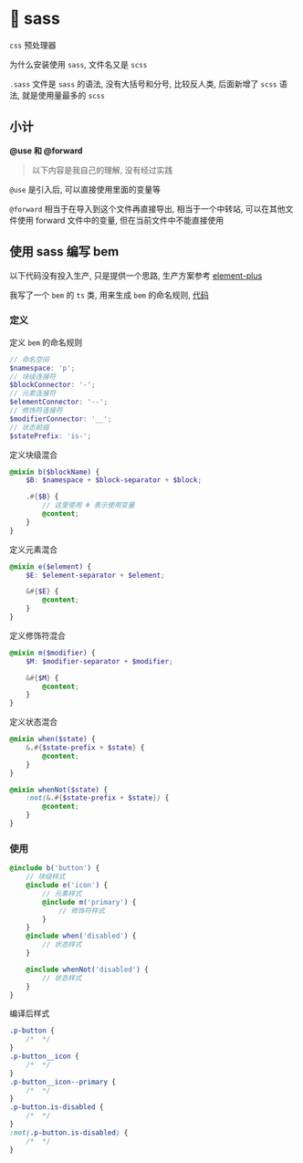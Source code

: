 # 🎨 sass

`css` 预处理器

为什么安装使用 `sass`, 文件名又是 `scss`

`.sass` 文件是 `sass` 的语法, 没有大括号和分号, 比较反人类, 后面新增了 `scss` 语法, 就是使用量最多的 `scss`

## 小计

**@use 和 @forward**

> 以下内容是我自己的理解, 没有经过实践

`@use` 是引入后, 可以直接使用里面的变量等

`@forward` 相当于在导入到这个文件再直接导出, 相当于一个中转站, 可以在其他文件使用 forward 文件中的变量, 但在当前文件中不能直接使用

## 使用 sass 编写 bem

以下代码没有投入生产, 只是提供一个思路, 生产方案参考 [element-plus](https://github.com/element-plus/element-plus/blob/dev/packages/theme-chalk/src/mixins/mixins.scss)

我写了一个 `bem` 的 `ts` 类, 用来生成 `bem` 的命名规则, [代码](./bem.ts)

### 定义

定义 `bem` 的命名规则

```scss
// 命名空间
$namespace: 'p';
// 块级连接符
$blockConnector: '-';
// 元素连接符
$elementConnector: '--';
// 修饰符连接符
$modifierConnector: '__';
// 状态前缀
$statePrefix: 'is-';
```

定义块级混合

```scss
@mixin b($blockName) {
	$B: $namespace + $block-separator + $block;

	.#{$B} {
		// 这里使用 # 表示使用变量
		@content;
	}
}
```

定义元素混合

```scss
@mixin e($element) {
	$E: $element-separator + $element;

	&#{$E} {
		@content;
	}
}
```

定义修饰符混合

```scss
@mixin m($modifier) {
	$M: $modifier-separator + $modifier;

	&#{$M} {
		@content;
	}
}
```

定义状态混合

```scss
@mixin when($state) {
	&.#{$state-prefix + $state} {
		@content;
	}
}

@mixin whenNot($state) {
	:not(&.#{$state-prefix + $state}) {
		@content;
	}
}
```

### 使用

```scss
@include b('button') {
	// 块级样式
	@include e('icon') {
		// 元素样式
		@include m('primary') {
			// 修饰符样式
		}
	}
	@include when('disabled') {
		// 状态样式
	}

	@include whenNot('disabled') {
		// 状态样式
	}
}
```

编译后样式

```css
.p-button {
	/*  */
}
.p-button__icon {
	/*  */
}
.p-button__icon--primary {
	/*  */
}
.p-button.is-disabled {
	/*  */
}
:not(.p-button.is-disabled) {
	/*  */
}
```
